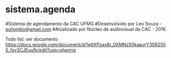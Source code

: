 # sistema.agenda
#Sistema de agendamento da CAC UFMG
#Desenvolvido por Leo Souza - quilombo@gmail.com
#Atualizado por Núcleo de audiovisual da CAC - 2016

Todo list:
ver documento https://docs.google.com/document/d/1ettXPzax8r_0XMNz50kaaurY3SR255S_fsy3CJEuufk/edit?usp=sharing
